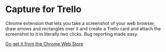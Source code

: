 # Capture for Trello

Chrome extension that lets you take a screenshot of your web browser, draw arrows and rectangles over it and create a Trello card and attach the screenshot to it in literally two clicks. Bug reporting made easy.

<a href="https://chrome.google.com/webstore/detail/trello-capture/kclmblojjeedhebmlokdjeiogppjkfih" target="_blank">Go get it from the Chrome Web Store</a>

